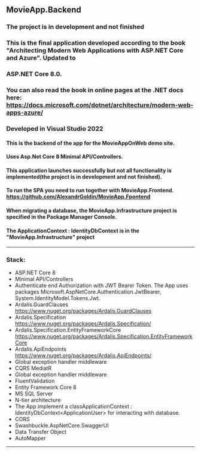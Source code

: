 ## MovieApp.Backend
 ### The project is in development and not finished
 ### This is the final application developed according to the book "Architecting Modern Web Applications with ASP.NET Core and Azure". Updated to 
 ### ASP.NET Core 8.0.
 ### You can also read the book in online pages at the .NET docs here: https://docs.microsoft.com/dotnet/architecture/modern-web-apps-azure/
 ### Developed in Visual Studio 2022
 #### This is the backend of the app for the MovieAppOnWeb demo site.
 #### Uses Asp.Net Core 8 Minimal API/Controllers.
 #### This application launches successfully but not all functionality is implemented(the project is in development and not finished).
 #### To run the SPA you need to run together with MovieApp.Frontend. https://github.com/AlexandrGoldin/MovieApp.Fpontend
 #### When migrating a database, the MovieApp.Infrastructure project is specified in the Package Manager Console.
 #### The ApplicationContext : IdentityDbContext<ApplicationUser> is in the "MovieApp.Infrastructure" project
 ___
### Stack:
* ASP.NET Core 8
* Minimal API/Controllers
* Authenticate end Authorization with JWT Bearer Token. The App uses packages Microsoft.AspNetCore.Authentication.JwtBearer, System.IdentityModel.Tokens.Jwt.
* Ardalis.GuardClauses https://www.nuget.org/packages/Ardalis.GuardClauses
* Ardalis.Specification https://www.nuget.org/packages/Ardalis.Specification/
* Ardalis.Specification.EntityFrameworkCore https://www.nuget.org/packages/Ardalis.Specification.EntityFrameworkCore
* Ardalis.ApiEndpoints https://www.nuget.org/packages/Ardalis.ApiEndpoints/
* Global exception handler middleware
* CQRS MediatR
* Global exception handler middleware
* FluentValidation
* Entity Framework Core 8
* MS SQL Server
* N-tier architecture
* The App implement a classApplicationContext : IdentityDbContext\<ApplicationUser> for interacting with database.
* CORS
* Swashbuckle.AspNetCore.SwaggerUI
* Data Transfer Object
* AutoMapper
___
 
